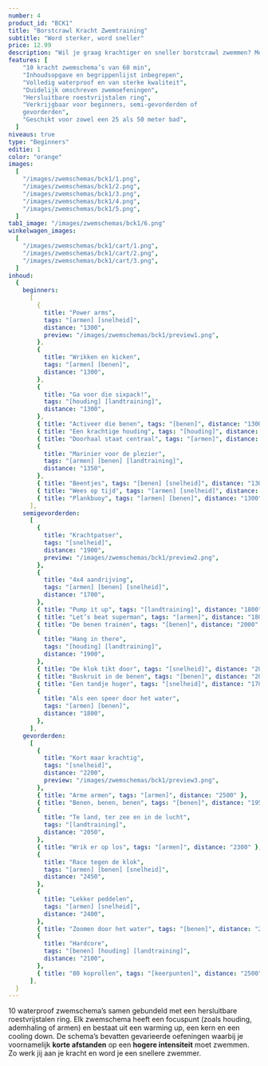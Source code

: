 ```yaml
---
number: 4
product_id: "BCK1"
title: "Borstcrawl Kracht Zwemtraining"
subtitle: "Word sterker, word sneller"
price: 12.99
description: "Wil je graag krachtiger en sneller borstcrawl zwemmen? Met deze 10 gevarieerde zwemschema’s van 60 minuten zet jij je spieren aan het werk! Volledig waterproof zodat jij er onbeperkt mee kunt zwemmen."
features: [
    "10 kracht zwemschema’s van 60 min",
    "Inhoudsopgave en begrippenlijst inbegrepen",
    "Volledig waterproof en van sterke kwaliteit",
    "Duidelijk omschreven zwemoefeningen",
    "Hersluitbare roestvrijstalen ring",
    "Verkrijgbaar voor beginners, semi-gevorderden of
    gevorderden",
    "Geschikt voor zowel een 25 als 50 meter bad",
  ]
niveaus: true
type: "Beginners"
editie: 1
color: "orange"
images:
  [
    "/images/zwemschemas/bck1/1.png",
    "/images/zwemschemas/bck1/2.png",
    "/images/zwemschemas/bck1/3.png",
    "/images/zwemschemas/bck1/4.png",
    "/images/zwemschemas/bck1/5.png",
  ]
tab1_image: "/images/zwemschemas/bck1/6.png"
winkelwagen_images:
  [
    "/images/zwemschemas/bck1/cart/1.png",
    "/images/zwemschemas/bck1/cart/2.png",
    "/images/zwemschemas/bck1/cart/3.png",
  ]
inhoud:
  {
    beginners:
      [
        {
          title: "Power arms",
          tags: "[armen] [snelheid]",
          distance: "1300",
          preview: "/images/zwemschemas/bck1/preview1.png",
        },
        {
          title: "Wrikken en kicken",
          tags: "[armen] [benen]",
          distance: "1300",
        },
        {
          title: "Ga voor die sixpack!",
          tags: "[houding] [landtraining]",
          distance: "1300",
        },
        { title: "Activeer die benen", tags: "[benen]", distance: "1300" },
        { title: "Een krachtige houding", tags: "[houding]", distance: "1100" },
        { title: "Doorhaal staat centraal", tags: "[armen]", distance: "1300" },
        {
          title: "Marinier voor de plezier",
          tags: "[armen] [benen] [landtraining]",
          distance: "1350",
        },
        { title: "Beentjes", tags: "[benen] [snelheid]", distance: "1300" },
        { title: "Wees op tijd", tags: "[armen] [snelheid]", distance: "1300" },
        { title: "Plankbuoy", tags: "[armen] [benen]", distance: "1300" },
      ],
    semigevorderden:
      [
        {
          title: "Krachtpatser",
          tags: "[snelheid]",
          distance: "1900",
          preview: "/images/zwemschemas/bck1/preview2.png",
        },
        {
          title: "4x4 aandrijving",
          tags: "[armen] [benen] [snelheid]",
          distance: "1700",
        },
        { title: "Pump it up", tags: "[landtraining]", distance: "1800" },
        { title: "Let’s beat superman", tags: "[armen]", distance: "1800" },
        { title: "De benen trainen", tags: "[benen]", distance: "2000" },
        {
          title: "Hang in there",
          tags: "[houding] [landtraining]",
          distance: "1900",
        },
        { title: "De klok tikt door", tags: "[snelheid]", distance: "2000" },
        { title: "Buskruit in de benen", tags: "[benen]", distance: "2000" },
        { title: "Een tandje hoger", tags: "[snelheid]", distance: "1700" },
        {
          title: "Als een speer door het water",
          tags: "[armen] [benen]",
          distance: "1800",
        },
      ],
    gevorderden:
      [
        {
          title: "Kort maar krachtig",
          tags: "[snelheid]",
          distance: "2200",
          preview: "/images/zwemschemas/bck1/preview3.png",
        },
        { title: "Arme armen", tags: "[armen]", distance: "2500" },
        { title: "Benen, benen, benen", tags: "[benen]", distance: "1950" },
        {
          title: "Te land, ter zee en in de lucht",
          tags: "[landtraining]",
          distance: "2050",
        },
        { title: "Wrik er op los", tags: "[armen]", distance: "2300" },
        {
          title: "Race tegen de klok",
          tags: "[armen] [benen] [snelheid]",
          distance: "2450",
        },
        {
          title: "Lekker peddelen",
          tags: "[armen] [snelheid]",
          distance: "2400",
        },
        { title: "Zoomen door het water", tags: "[benen]", distance: "2500" },
        {
          title: "Hardcore",
          tags: "[benen] [houding] [landtraining]",
          distance: "2100",
        },
        { title: "80 koprollen", tags: "[keerpunten]", distance: "2500" },
      ],
  }
---
```


10 waterproof zwemschema’s samen gebundeld met een hersluitbare roestvrijstalen ring. Elk zwemschema heeft een focuspunt (zoals houding, ademhaling of armen) en bestaat uit een warming up, een kern en een cooling down. De schema’s bevatten gevarieerde oefeningen waarbij je voornamelijk **korte afstanden** op een **hogere intensiteit** moet zwemmen. Zo werk jij aan je kracht en word je een snellere zwemmer.
